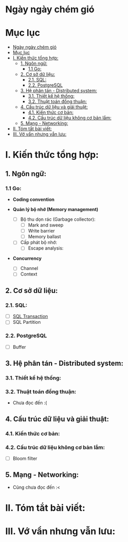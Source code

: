 # Ngày ngày chém gió

# Mục lục
- [Ngày ngày chém gió](#ngày-ngày-chém-gió)
- [Mục lục](#mục-lục)
- [I. Kiến thức tổng hợp:](#i-kiến-thức-tổng-hợp)
  - [1. Ngôn ngữ:](#1-ngôn-ngữ)
    - [1.1 Go:](#11-go)
  - [2. Cơ sở dữ liệu:](#2-cơ-sở-dữ-liệu)
    - [2.1. SQL:](#21-sql)
    - [2.2. PostgreSQL](#22-postgresql)
  - [3. Hệ phân tán - Distributed system:](#3-hệ-phân-tán---distributed-system)
    - [3.1. Thiết kế hệ thống:](#31-thiết-kế-hệ-thống)
    - [3.2. Thuật toán đồng thuận:](#32-thuật-toán-đồng-thuận)
  - [4. Cấu trúc dữ liệu và giải thuật:](#4-cấu-trúc-dữ-liệu-và-giải-thuật)
    - [4.1. Kiến thức cơ bản:](#41-kiến-thức-cơ-bản)
    - [4.2. Cấu trúc dữ liệu không cơ bản lắm:](#42-cấu-trúc-dữ-liệu-không-cơ-bản-lắm)
  - [5. Mạng - Networking:](#5-mạng---networking)
- [II. Tóm tắt bài viết:](#ii-tóm-tắt-bài-viết)
- [III. Vớ vẩn nhưng vẫn lưu:](#iii-vớ-vẩn-nhưng-vẫn-lưu)

# I. Kiến thức tổng hợp:
## 1. Ngôn ngữ:
### 1.1 Go:
- **Coding convention**

- **Quản lý bộ nhớ (Memory management)**
  - [ ] Bộ thu dọn rác (Garbage collector):
    - [ ] Mark and sweep
    - [ ] Write barrier
    - [ ] Memory ballast
  - [ ] Cấp phát bộ nhớ:
    - [ ] Escape analysis:

- **Concurrency**
  - [ ] Channel
  - [ ] Context

## 2. Cơ sở dữ liệu:
### 2.1. SQL:
- [ ] [SQL Transaction](CoSoDuLieu/SQL/SQLTransaction.md)
- [ ] SQL Partition

### 2.2. PostgreSQL
- [ ] Buffer

## 3. Hệ phân tán - Distributed system:
### 3.1. Thiết kế hệ thống:

### 3.2. Thuật toán đồng thuận:
- Chưa đọc đến :(
  
## 4. Cấu trúc dữ liệu và giải thuật:
### 4.1. Kiến thức cơ bản:

### 4.2. Cấu trúc dữ liệu không cơ bản lắm:
- [ ] Bloom filter  

## 5. Mạng - Networking:
- Cũng chưa đọc đến :<

# II. Tóm tắt bài viết:

# III. Vớ vẩn nhưng vẫn lưu: